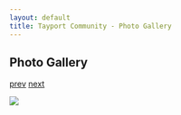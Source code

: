 ```yaml
---
layout: default
title: Tayport Community - Photo Gallery
---
```

## Photo Gallery

[prev](http://tayport.org.uk/photo/141) [next](http://tayport.org.uk/photo/143)

![ ](http://tayport.org.uk/media/142.jpg " ")

